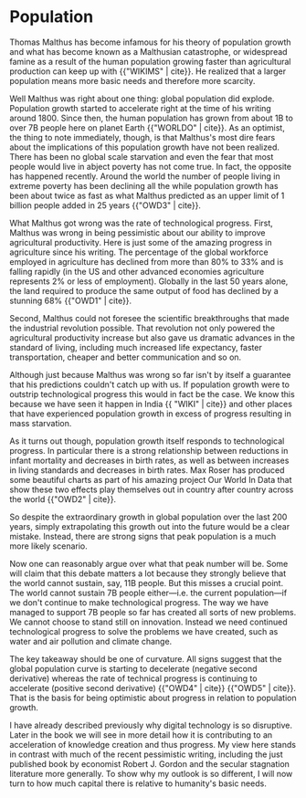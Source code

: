 # Population

Thomas Malthus has become infamous for his theory of population growth and what has become known as a Malthusian catastrophe, or widespread famine as a result of the human population growing faster than agricultural production can keep up with {{"WIKIMS" | cite}}. He realized that a larger population means more basic needs and therefore more scarcity. 

Well Malthus was right about one thing: global population did explode. Population growth started to accelerate right at the time of his writing around 1800. Since then, the human population has grown from about 1B to over 7B people here on planet Earth {{"WORLDO" | cite}}. As an optimist, the thing to note immediately, though, is that Malthus&apos;s most dire fears about the implications of this population growth have not been realized. There has been no global scale starvation and even the fear that most people would live in abject poverty has not come true. In fact, the opposite has happened recently. Around the world the number of people living in extreme poverty has been declining all the while population growth has been about twice as fast as what Malthus predicted as an upper limit of 1 billion people added in 25 years {{"OWD3" | cite}}.

What Malthus got wrong was the rate of technological progress. First, Malthus was wrong in being pessimistic about our ability to improve agricultural productivity. Here is just some of the amazing progress in agriculture since his writing. The percentage of the global workforce employed in agriculture has declined from more than 80% to 33% and is falling rapidly (in the US and other advanced economies agriculture represents 2% or less of employment). Globally in the last 50 years alone, the land required to produce the same output of food has declined by a stunning 68% {{"OWD1" | cite}}.

Second, Malthus could not foresee the scientific breakthroughs that made the industrial revolution possible. That revolution not only powered the agricultural productivity increase but also gave us dramatic advances in the standard of living, including much increased life expectancy, faster transportation, cheaper and better communication and so on.

Although just because Malthus was wrong so far isn&apos;t by itself a guarantee that his predictions couldn&apos;t catch up with us. If population growth were to outstrip technological progress this would in fact be the case. We know this because we have seen it happen in India {{ "WIKI" | cite}} and other places that have experienced population growth in excess of progress resulting in mass starvation.

As it turns out though, population growth itself responds to technological progress. In particular there is a strong relationship between reductions in infant mortality and decreases in birth rates, as well as between increases in living standards and decreases in birth rates. Max Roser has produced some beautiful charts as part of his amazing project Our World In Data that show these two effects play themselves out in country after country across the world {{"OWD2" | cite}}.

So despite the extraordinary growth in global population over the last 200 years, simply extrapolating this growth out into the future would be a clear mistake. Instead, there are strong signs that peak population is a much more likely scenario. 

Now one can reasonably argue over what that peak number will be. Some will claim that this debate matters a lot because they strongly believe that the world cannot sustain, say, 11B people. But this misses a crucial point. The world cannot sustain 7B people either&mdash;i.e. the current population&mdash;if we don&apos;t continue to make technological progress. The way we have managed to support 7B people so far has created all sorts of new problems. We cannot choose to stand still on innovation. Instead we need continued technological progress to solve the problems we have created, such as water and air pollution and climate change.

The key takeaway should be one of curvature. All signs suggest that the global population curve is starting to decelerate (negative second derivative) whereas the rate of technical progress is continuing to accelerate (positive second derivative) {{"OWD4" | cite}} {{"OWD5" | cite}}. That is the basis for being optimistic about progress in relation to population growth. 

I have already described previously why digital technology is so disruptive. Later in the book we will see in more detail how it is contributing to an acceleration of knowledge creation and thus progress. My view here stands in contrast with much of the recent pessimistic writing, including the just published book by economist Robert J. Gordon and the secular stagnation literature more generally. To show why my outlook is so different, I will now turn to how much capital there is relative to humanity&apos;s basic needs.

